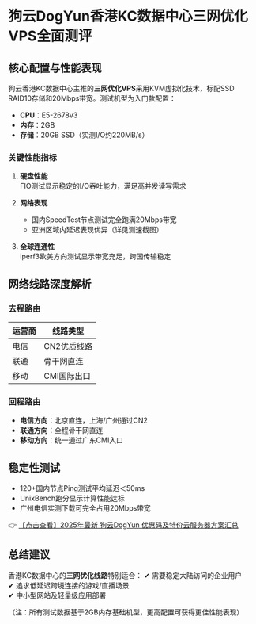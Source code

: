 # 狗云DogYun香港KC数据中心三网优化VPS全面测评

## 核心配置与性能表现
狗云香港KC数据中心主推的**三网优化VPS**采用KVM虚拟化技术，标配SSD RAID10存储和20Mbps带宽。测试机型为入门款配置：
- **CPU**：E5-2678v3
- **内存**：2GB
- **存储**：20GB SSD（实测I/O约220MB/s）

### 关键性能指标
1. **硬盘性能**  
   FIO测试显示稳定的I/O吞吐能力，满足高并发读写需求

2. **网络表现**  
   - 国内SpeedTest节点测试完全跑满20Mbps带宽
   - 亚洲区域内延迟表现优异（详见测速截图）

3. **全球连通性**  
   iperf3欧美方向测试显示带宽充足，跨国传输稳定

## 网络线路深度解析
### 去程路由
| 运营商 | 线路类型          |
|--------|-------------------|
| 电信   | CN2优质线路       |
| 联通   | 骨干网直连        |
| 移动   | CMI国际出口       |

### 回程路由
- **电信方向**：北京直连，上海/广州通过CN2
- **联通方向**：全程骨干网直连
- **移动方向**：统一通过广东CMI入口

## 稳定性测试
- 120+国内节点Ping测试平均延迟＜50ms
- UnixBench跑分显示计算性能达标
- 广州电信实测下载可完全占用20Mbps带宽

👉 [【点击查看】2025年最新 狗云DogYun 优惠码及特价云服务器方案汇总](https://bit.ly/DogYun)

## 总结建议
香港KC数据中心的**三网优化线路**特别适合：
✔ 需要稳定大陆访问的企业用户  
✔ 追求低延迟跨境连接的游戏/直播场景  
✔ 中小型网站及轻量级应用部署  

（注：所有测试数据基于2GB内存基础机型，更高配置可获得更佳性能表现）